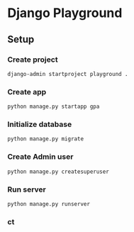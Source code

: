 # Django Playground

## Setup
### Create project
```
django-admin startproject playground .
```

### Create app
```
python manage.py startapp gpa
```

### Initialize database
```
python manage.py migrate
```

### Create Admin user
```
python manage.py createsuperuser
```

### Run server
```
python manage.py runserver
```

### ct
